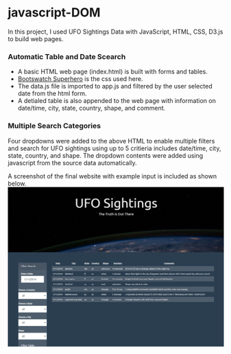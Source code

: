 # javascript-DOM

In this project, I used UFO Sightings Data with JavaScript, HTML, CSS, D3.js to build web pages.

### Automatic Table and Date Scearch
- A basic HTML web page (index.html) is built with forms and tables.
- [Bootswatch Superhero](https://bootswatch.com/superhero/#top) is the css used here.
- The data.js file is imported to app.js and filtered by the user selected date from the html form.
- A detialed table is also appended to the web page with information on date/time, city, state, country, shape, and comment.

### Multiple Search Categories
Four dropdowns were added to the above HTML to enable multiple filters and search for UFO sightings using up to 5 critieria includes date/time, city, state, country, and shape.
The dropdown contents were added using javascript from the source data automatically.

A screenshot of the final website with example input is included as shown below.
![example image](UFO-level-2/lvl2app.png)
